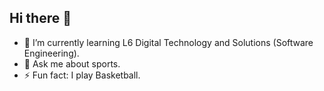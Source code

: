 ## Hi there 👋

- 🌱 I’m currently learning L6 Digital Technology and Solutions (Software Engineering).
- 💬 Ask me about sports.
- ⚡ Fun fact: I play Basketball.

<!--
**eshar-heer/eshar-heer** is a ✨ _special_ ✨ repository because its `README.md` (this file) appears on your GitHub profile.

Here are some ideas to get you started:

- 🔭 I’m currently working on ...
- 🌱 I’m currently learning ...
- 👯 I’m looking to collaborate on ...
- 🤔 I’m looking for help with ...
- 💬 Ask me about ...
- 📫 How to reach me: ...
- 😄 Pronouns: ...
- ⚡ Fun fact: ...
-->
